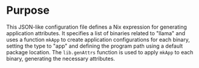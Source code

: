 # Purpose
This JSON-like configuration file defines a Nix expression for generating application attributes. It specifies a list of binaries related to "llama" and uses a function `mkApp` to create application configurations for each binary, setting the type to "app" and defining the program path using a default package location. The `lib.genAttrs` function is used to apply `mkApp` to each binary, generating the necessary attributes.
